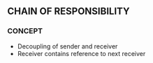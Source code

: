 ## CHAIN OF RESPONSIBILITY

### CONCEPT

- Decoupling of sender and receiver
- Receiver contains reference to next receiver